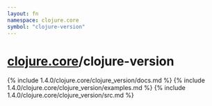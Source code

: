 ```yaml
---
layout: fn
namespace: clojure.core
symbol: "clojure-version"
---
```


# [clojure.core](../)/clojure-version

{% include 1.4.0/clojure.core/clojure_version/docs.md %}
{% include 1.4.0/clojure.core/clojure_version/examples.md %}
{% include 1.4.0/clojure.core/clojure_version/src.md %}

